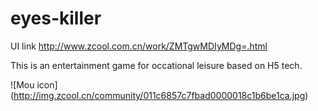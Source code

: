 # eyes-killer

UI link <http://www.zcool.com.cn/work/ZMTgwMDIyMDg=.html>

This is an entertainment game for occational leisure based on H5 tech.

![Mou icon] (http://img.zcool.cn/community/011c6857c7fbad0000018c1b6be1ca.jpg)

